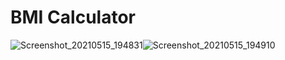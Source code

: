 # BMI Calculator
![Screenshot_20210515_194831](https://user-images.githubusercontent.com/69393792/118364637-df4d6a00-b5b6-11eb-8b45-99472183a67d.png)![Screenshot_20210515_194910](https://user-images.githubusercontent.com/69393792/118364641-e4121e00-b5b6-11eb-8c8e-60ea7c12d244.png)
